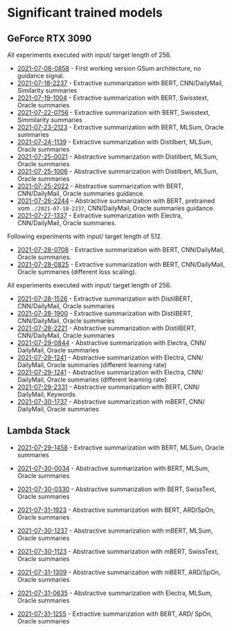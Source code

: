 # Significant trained models

## GeForce RTX 3090

All experiments executed with input/ target length of 256.

* [2021-07-08-0858](./2021-07-08-0858) - First working version GSum architecture, no guidance signal. 
* [2021-07-18-2237](./2021-07-18-2237) - Extractive summarization with BERT, CNN/DailyMail, Similarity summaries
* [2021-07-19-1004](./2021-07-19-1004) - Extractive summarization with BERT, Swisstext, Oracle summaries
* [2021-07-22-0756](./2021-07-22-0756) - Extractive summarization with BERT, Swisstext, Simmilarity summaries
* [2021-07-23-2123](./2021-07-23-2123) - Extractive summarization with BERT, MLSum, Oracle summaries
* [2021-07-24-1139](./2021-07-24-1139) - Extractive summarization with Distilbert, MLSum, Oracle summaries
* [2021-07-25-0021](./2021-07-25-0021) - Abstractive summarization with Distilbert, MLSum, Oracle summaries
* [2021-07-25-1006](./2021-07-25-1006) - Abstractive summarization with Distilbert, MLSum, Oracle summaries
* [2021-07-25-2022](./2021-07-25-2022) - Abstractive summarization with BERT, CNN/DailyMail, Oracle summaries guidance.
* [2021-07-26-2244](./2021-07-26-2244) - Abstractive summarization with BERT, pretrained vom `./2021-07-18-2237`, CNN/DailyMail, Oracle summaries guidance.
* [2021-07-27-1337](./2021-07-27-1337) - Extractive summarization with Electra, CNN/DailyMail, Oracle summaries.
  
Following experiments with input/ target length of 512.

* [2021-07-28-0708](./2021-07-28-0708) - Extractive summarization with BERT, CNN/DailyMail, Oracle summaries.
* [2021-07-28-0825](./2021-07-28-0825) - Extractive summarization with BERT, CNN/DailyMail, Oracle summaries (different loss scaling).

All experiments executed with input/ target length of 256.

* [2021-07-28-1526](./2021-07-28-1526) - Extractive summarization with DistilBERT, CNN/DailyMail, Oracle summaries
* [2021-07-28-1900](./2021-07-28-1900) - Extractive summarization with DistilBERT, CNN/DailyMail, Oracle summaries
* [2021-07-28-2221](./2021-07-28-2221) - Abstractive summarization with DistilBERT, CNN/DailyMail, Oracle summaries
* [2021-07-29-0844](./2021-07-29-0844) - Abstractive summarization with Electra, CNN/ DailyMail, Oracle summaries
* [2021-07-29-1241](./2021-07-29-1241) - Abstractive summarization with Electra, CNN/ DailyMail, Oracle summaries (different learning rate)
* [2021-07-29-1241](./2021-07-29-1420) - Abstractive summarization with Electra, CNN/ DailyMail, Oracle summaries (different learning rate)
* [2021-07-29-2331](./2021-07-29-2331) - Abstractive summarization with BERT, CNN/ DailyMail, Keywords
* [2021-07-30-1737](./2021-07-30-1949) - Abstractive summarization with mBERT, CNN/ DailyMail, Oracle summaries

## Lambda Stack

* [2021-07-29-1458](./2021-07-29-1458) - Extractive summarization with BERT, MLSum, Oracle summaries

* [2021-07-30-0034](./2021-07-30-0034) - Abstractive summarization with BERT, MLSum, Oracle summaries
* [2021-07-30-0330](./2021-07-30-0330) - Abstractive summarization with BERT, SwissText, Oracle summaries 
* [2021-07-31-1923](./2021-07-31-1923) - Abstractive summarization with BERT, ARD/SpOn, Oracle summaries

* [2021-07-30-1237](./2021-07-30-1237) - Abstractive summarization with mBERT, MLSum, Oracle summaries
* [2021-07-30-1123](./2021-07-30-1123) - Abstractive summarization with mBERT, SwissText, Oracle summaries
* [2021-07-31-1309](./2021-07-31-1309) - Abstractive summarization with mBERT, ARD/SpOn, Oracle summaries

* [2021-07-31-0635](./2021-07-31-0635) - Abstractive summarization with Electra, MLSum, Oracle summaries
* [2021-07-31-1255](./2021-07-31-1255) - Extractive summarization with BERT, ARD/ SpOn, Oracle summaries
